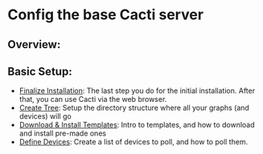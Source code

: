 # Config the base Cacti server
## Overview:


## Basic Setup: 
- [Finalize Installation](): The last step you do for the initial installation. After that, you can use Cacti via the web browser.  
- [Create Tree](): Setup the directory structure where all your graphs (and devices) will go
- [Download & Install Templates](): Intro to templates, and how to download and install pre-made ones
- [Define Devices](): Create a list of devices to poll, and how to poll them. 